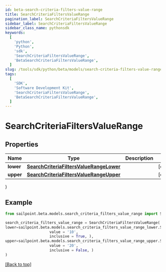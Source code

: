```yaml
---
id: beta-search-criteria-filters-value-range
title: SearchCriteriaFiltersValueRange
pagination_label: SearchCriteriaFiltersValueRange
sidebar_label: SearchCriteriaFiltersValueRange
sidebar_class_name: pythonsdk
keywords:
  [
    'python',
    'Python',
    'sdk',
    'SearchCriteriaFiltersValueRange',
    'BetaSearchCriteriaFiltersValueRange',
  ]
slug: /tools/sdk/python/beta/models/search-criteria-filters-value-range
tags:
  [
    'SDK',
    'Software Development Kit',
    'SearchCriteriaFiltersValueRange',
    'BetaSearchCriteriaFiltersValueRange',
  ]
---
```


# SearchCriteriaFiltersValueRange

## Properties

| Name | Type | Description | Notes |
| --- | --- | --- | --- |
| **lower** | [**SearchCriteriaFiltersValueRangeLower**](search-criteria-filters-value-range-lower) |  | [optional] |
| **upper** | [**SearchCriteriaFiltersValueRangeUpper**](search-criteria-filters-value-range-upper) |  | [optional] |

}

## Example

```python
from sailpoint.beta.models.search_criteria_filters_value_range import SearchCriteriaFiltersValueRange

search_criteria_filters_value_range = SearchCriteriaFiltersValueRange(
lower=sailpoint.beta.models.search_criteria_filters_value_range_lower.SearchCriteria_filters_value_range_lower(
                    value = '10',
                    inclusive = True, ),
upper=sailpoint.beta.models.search_criteria_filters_value_range_upper.SearchCriteria_filters_value_range_upper(
                    value = '20',
                    inclusive = False, )
)

```

[[Back to top]](#)
